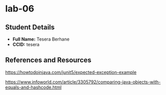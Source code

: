 # lab-06

## Student Details

- **Full Name:** Tesera Berhane
- **CCID:** tesera

## References and Resources
https://howtodoinjava.com/junit5/expected-exception-example

https://www.infoworld.com/article/3305792/comparing-java-objects-with-equals-and-hashcode.html
